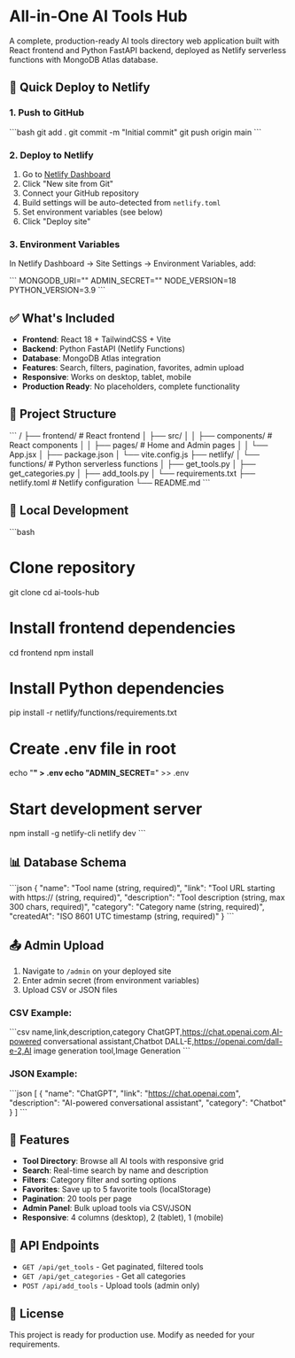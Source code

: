 # All-in-One AI Tools Hub

A complete, production-ready AI tools directory web application built with React frontend and Python FastAPI backend, deployed as Netlify serverless functions with MongoDB Atlas database.

## 🚀 Quick Deploy to Netlify

### 1. Push to GitHub
\`\`\`bash
git add .
git commit -m "Initial commit"
git push origin main
\`\`\`

### 2. Deploy to Netlify
1. Go to [Netlify Dashboard](https://app.netlify.com)
2. Click "New site from Git"
3. Connect your GitHub repository
4. Build settings will be auto-detected from `netlify.toml`
5. Set environment variables (see below)
6. Click "Deploy site"

### 3. Environment Variables
In Netlify Dashboard → Site Settings → Environment Variables, add:

\`\`\`
MONGODB_URI=""
ADMIN_SECRET=""
NODE_VERSION=18
PYTHON_VERSION=3.9
\`\`\`

## ✅ What's Included

- **Frontend**: React 18 + TailwindCSS + Vite
- **Backend**: Python FastAPI (Netlify Functions)
- **Database**: MongoDB Atlas integration
- **Features**: Search, filters, pagination, favorites, admin upload
- **Responsive**: Works on desktop, tablet, mobile
- **Production Ready**: No placeholders, complete functionality

## 📁 Project Structure

\`\`\`
/
├── frontend/                 # React frontend
│   ├── src/
│   │   ├── components/      # React components
│   │   ├── pages/          # Home and Admin pages
│   │   └── App.jsx
│   ├── package.json
│   └── vite.config.js
├── netlify/
│   └── functions/          # Python serverless functions
│       ├── get_tools.py
│       ├── get_categories.py
│       ├── add_tools.py
│       └── requirements.txt
├── netlify.toml           # Netlify configuration
└── README.md
\`\`\`

## 🔧 Local Development

\`\`\`bash
# Clone repository
git clone <your-repo-url>
cd ai-tools-hub

# Install frontend dependencies
cd frontend
npm install

# Install Python dependencies
pip install -r netlify/functions/requirements.txt

# Create .env file in root
echo "**" > .env
echo "ADMIN_SECRET=**" >> .env

# Start development server
npm install -g netlify-cli
netlify dev
\`\`\`

## 📊 Database Schema

\`\`\`json
{
  "name": "Tool name (string, required)",
  "link": "Tool URL starting with https:// (string, required)", 
  "description": "Tool description (string, max 300 chars, required)",
  "category": "Category name (string, required)",
  "createdAt": "ISO 8601 UTC timestamp (string, required)"
}
\`\`\`

## 📤 Admin Upload

1. Navigate to `/admin` on your deployed site
2. Enter admin secret (from environment variables)
3. Upload CSV or JSON files

### CSV Example:
\`\`\`csv
name,link,description,category
ChatGPT,https://chat.openai.com,AI-powered conversational assistant,Chatbot
DALL-E,https://openai.com/dall-e-2,AI image generation tool,Image Generation
\`\`\`

### JSON Example:
\`\`\`json
[
  {
    "name": "ChatGPT",
    "link": "https://chat.openai.com",
    "description": "AI-powered conversational assistant",
    "category": "Chatbot"
  }
]
\`\`\`

## 🎯 Features

- **Tool Directory**: Browse all AI tools with responsive grid
- **Search**: Real-time search by name and description
- **Filters**: Category filter and sorting options
- **Favorites**: Save up to 5 favorite tools (localStorage)
- **Pagination**: 20 tools per page
- **Admin Panel**: Bulk upload tools via CSV/JSON
- **Responsive**: 4 columns (desktop), 2 (tablet), 1 (mobile)

## 🔗 API Endpoints

- `GET /api/get_tools` - Get paginated, filtered tools
- `GET /api/get_categories` - Get all categories
- `POST /api/add_tools` - Upload tools (admin only)

## 📝 License

This project is ready for production use. Modify as needed for your requirements.
